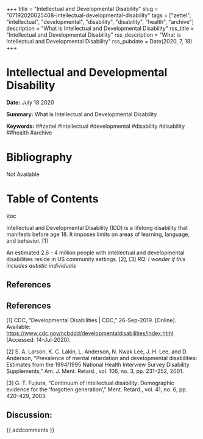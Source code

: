 +++
title = "Intellectual and Developmental Disability"
slug = "07192020025408-intellectual-developmental-disability"
tags = ["zettel", "intellectual", "developmental", "disability", "disability", "health", "archive"]
description = "What is Intellectual and Developmental Disability"
rss_title = "Intellectual and Developmental Disability"
rss_description = "What is Intellectual and Developmental Disability"
rss_pubdate = Date(2020, 7, 18)
+++



Intellectual and Developmental Disability
=========

**Date:** July 18 2020

**Summary:** What is Intellectual and Developmental Disability

**Keywords:** ##zettel #intellectual #developmental #disability #disability ##health #archive

Bibliography
==========

Not Available

Table of Contents
=========

\toc

Intellectual and Developmental Disability (IDD) is a lifelong disability that manifests before age 18. It imposes limits on areas of learning, language, and behavior. [1]

An estimated 2.6 - 4 million people with intellectual and developmental disabilities reside in US community settings. [2], [3] *RQ: I wonder if this includes autistic individuals*

## References

## References

[1] CDC, “Developmental Disabilities | CDC,” 26-Sep-2019. [Online]. Available: https://www.cdc.gov/ncbddd/developmentaldisabilities/index.html. [Accessed: 14-Jul-2020].

[2] S. A. Larson, K. C. Lakin, L. Anderson, N. Kwak Lee, J. H. Lee, and D. Anderson, “Prevalence of mental retardation and developmental disabilities: Estimates from the 1994/1995 National Health Interview Survey Disability Supplements,” Am. J. Ment. Retard., vol. 106, no. 3, pp. 231–252, 2001.

[3] G. T. Fujiura, “Continuum of intellectual disability: Demographic evidence for the ‘forgotten generation’,” Ment. Retard., vol. 41, no. 6, pp. 420–429, 2003.
## Discussion: 

{{ addcomments }}
